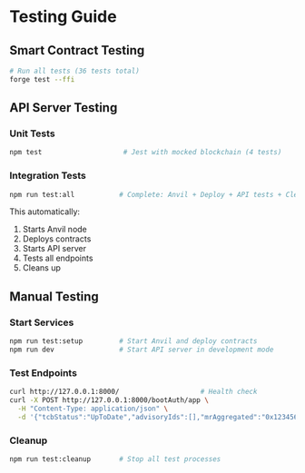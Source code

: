 # Testing Guide

## Smart Contract Testing

```bash
# Run all tests (36 tests total)
forge test --ffi
```

## API Server Testing

### Unit Tests
```bash
npm test                    # Jest with mocked blockchain (4 tests)
```

### Integration Tests
```bash
npm run test:all           # Complete: Anvil + Deploy + API tests + Cleanup
```

This automatically:
1. Starts Anvil node
2. Deploys contracts 
3. Starts API server
4. Tests all endpoints
5. Cleans up

## Manual Testing

### Start Services
```bash
npm run test:setup         # Start Anvil and deploy contracts
npm run dev                # Start API server in development mode
```

### Test Endpoints
```bash
curl http://127.0.0.1:8000/                    # Health check
curl -X POST http://127.0.0.1:8000/bootAuth/app \
  -H "Content-Type: application/json" \
  -d '{"tcbStatus":"UpToDate","advisoryIds":[],"mrAggregated":"0x1234567890abcdef1234567890abcdef1234567890abcdef1234567890abcdef","osImageHash":"0xabcdefabcdefabcdefabcdefabcdefabcdefabcdefabcdefabcdefabcdefabcd"}'
```

### Cleanup
```bash
npm run test:cleanup       # Stop all test processes
```